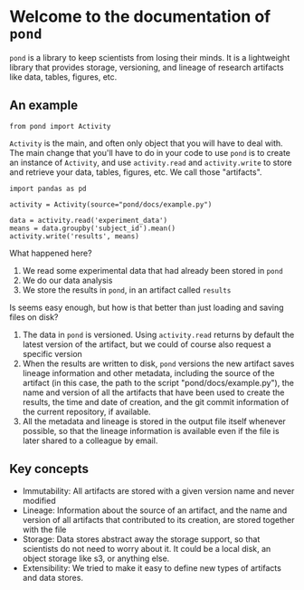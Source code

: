 # Welcome to the documentation of `pond`

`pond` is a library to keep scientists from losing their minds.
It is a lightweight library that provides storage, versioning, 
and lineage of research artifacts like data, tables, figures, etc.

## An example

```
from pond import Activity
```

`Activity` is the main, and often only object that you will have to deal with. 
The main change that you'll have to do in your code to use `pond` is to
create an instance of `Activity`, and use `activity.read` and `activity.write`
to store and retrieve your data, tables, figures, etc. We call those "artifacts".

```
import pandas as pd

activity = Activity(source="pond/docs/example.py")

data = activity.read('experiment_data')
means = data.groupby('subject_id').mean()
activity.write('results', means)
```

What happened here?

1. We read some experimental data that had already been stored in `pond`
2. We do our data analysis
3. We store the results in `pond`, in an artifact called `results`

Is seems easy enough, but how is that better than just loading and saving
files on disk?

1. The data in `pond` is versioned. Using `activity.read` returns by 
default the latest version of the artifact, but we could of course 
also request a specific version
2. When the results are written to disk, `pond` versions the new artifact
saves lineage information and other metadata, including the source of the artifact (in this case,
the path to the script "pond/docs/example.py"), the name and version of all
the artifacts that have been used to create the results, the time and date of 
creation, and the git commit information of the current repository, if available. 
3. All the metadata and lineage is stored in the output file itself whenever possible,
so that the lineage information is available even if the file is later
shared to a colleague by email.

## Key concepts

- Immutability: All artifacts are stored with a given version name and never modified
- Lineage: Information about the source of an artifact, and the name and version of all artifacts
that contributed to its creation, are stored together with the file
- Storage: Data stores abstract away the storage support, so that scientists do not
need to worry about it. It could be a local disk, an object storage like s3, or anything else.
- Extensibility: We tried to make it easy to define new types of artifacts and data stores.


